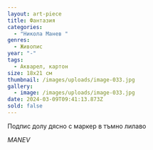 ```yaml
---
layout: art-piece
title: Фантазия
categories:
  - "Никола Манев "
genres:
  - Живопис
year: "-"
tags:
  - Акварел, картон
size: 18х21 см
thumbnail: /images/uploads/image-033.jpg
gallery:
  - image: /images/uploads/image-033.jpg
date: 2024-03-09T09:41:13.873Z
sold: false
---
```

Подпис долу дясно с маркер в тъмно лилаво

*MANEV*
